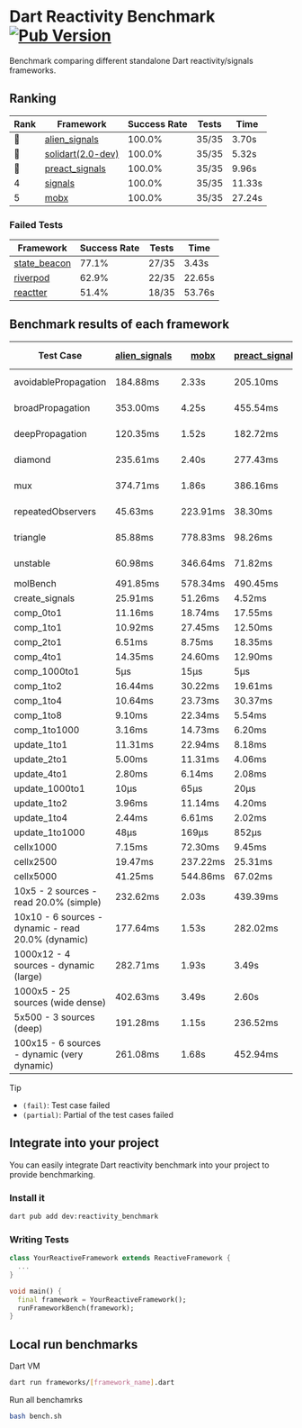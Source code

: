 # Dart Reactivity Benchmark [![Pub Version](https://img.shields.io/pub/v/reactivity_benchmark)](https://pub.dev/packages/reactivity_benchmark)

Benchmark comparing different standalone Dart reactivity/signals frameworks.

## Ranking

<!-- ranking start -->
| Rank | Framework | Success Rate | Tests | Time |
|------|-----------|--------------|-------|------|
| 🥇 | [alien_signals](https://github.com/medz/alien-signals-dart) | 100.0% | 35/35 | 3.70s |
| 🥈 | [solidart(2.0-dev)](https://github.com/nank1ro/solidart/tree/dev) | 100.0% | 35/35 | 5.32s |
| 🥉 | [preact_signals](https://pub.dev/packages/preact_signals) | 100.0% | 35/35 | 9.96s |
| 4 | [signals](https://github.com/rodydavis/signals.dart) | 100.0% | 35/35 | 11.33s |
| 5 | [mobx](https://github.com/mobxjs/mobx.dart) | 100.0% | 35/35 | 27.24s |

<!-- ranking end -->

### **Failed Tests**

<!-- fail start -->
| Framework | Success Rate | Tests | Time |
|-----------|--------------|-------|------|
| [state_beacon](https://github.com/jinyus/dart_beacon) | 77.1% | 27/35 | 3.43s |
| [riverpod](https://github.com/rrousselGit/riverpod) | 62.9% | 22/35 | 22.65s |
| [reactter](https://github.com/2devs-team/reactter) | 51.4% | 18/35 | 53.76s |

<!-- fail end -->

## Benchmark results of each framework

<!-- test-case start -->
| Test Case | [alien_signals](https://github.com/medz/alien-signals-dart) | [mobx](https://github.com/mobxjs/mobx.dart) | [preact_signals](https://pub.dev/packages/preact_signals) | [reactter](https://github.com/2devs-team/reactter) | [riverpod](https://github.com/rrousselGit/riverpod) | [signals](https://github.com/rodydavis/signals.dart) | [solidart(2.0-dev)](https://github.com/nank1ro/solidart/tree/dev) | [state_beacon](https://github.com/jinyus/dart_beacon) |
|---|---|---|---|---|---|---|---|---|
| avoidablePropagation | 184.88ms | 2.33s | 205.10ms | 1.25s | 1.41s | 208.22ms | 273.45ms | 163.68ms (fail) |
| broadPropagation | 353.00ms | 4.25s | 455.54ms | 4.99s | 82.54ms (fail) | 466.53ms | 501.44ms | 6.13ms (fail) |
| deepPropagation | 120.35ms | 1.52s | 182.72ms | 4.00s | 1.93s (fail) | 177.29ms | 175.01ms | 142.07ms (fail) |
| diamond | 235.61ms | 2.40s | 277.43ms | 14.03s (fail) | 2.71s (fail) | 286.72ms | 350.52ms | 196.92ms (fail) |
| mux | 374.71ms | 1.86s | 386.16ms | 1.02s | 567.48ms (fail) | 413.00ms | 436.85ms | 193.57ms (fail) |
| repeatedObservers | 45.63ms | 223.91ms | 38.30ms | 9.74s | 386.22ms (fail) | 46.87ms | 80.15ms | 52.06ms (fail) |
| triangle | 85.88ms | 778.83ms | 98.26ms | 4.52s | 928.26ms (fail) | 102.27ms | 118.53ms | 80.68ms (fail) |
| unstable | 60.98ms | 346.64ms | 71.82ms | 7.64s | 606.81ms (fail) | 73.81ms | 93.88ms | 335.81ms (fail) |
| molBench | 491.85ms | 578.34ms | 490.45ms | 5.90s | 12.18ms | 489.11ms | 493.92ms | 1.01ms |
| create_signals | 25.91ms | 51.26ms | 4.52ms | 13.34ms | 23.17ms | 24.39ms | 93.78ms | 58.04ms |
| comp_0to1 | 11.16ms | 18.74ms | 17.55ms | 13.68ms | 13.58ms | 11.44ms | 37.35ms | 57.58ms |
| comp_1to1 | 10.92ms | 27.45ms | 12.50ms | 99.56ms | 22.84ms | 26.46ms | 48.55ms | 53.81ms |
| comp_2to1 | 6.51ms | 8.75ms | 18.35ms | 72.37ms | 27.78ms | 9.26ms | 47.75ms | 36.70ms |
| comp_4to1 | 14.35ms | 24.60ms | 12.90ms | 85.23ms | 10.43ms | 2.00ms | 17.66ms | 16.40ms |
| comp_1000to1 | 5μs | 15μs | 5μs | 59.32ms | 5μs | 5μs | 15μs | 43μs |
| comp_1to2 | 16.44ms | 30.22ms | 19.61ms | 66.89ms | 11.44ms | 20.32ms | 30.09ms | 45.11ms |
| comp_1to4 | 10.64ms | 23.73ms | 30.37ms | 99.18ms | 24.05ms | 12.62ms | 21.19ms | 44.06ms |
| comp_1to8 | 9.10ms | 22.34ms | 5.54ms | 116.37ms | 5.01ms | 8.89ms | 23.50ms | 43.30ms |
| comp_1to1000 | 3.16ms | 14.73ms | 6.20ms | 47.90ms | 4.45ms | 4.47ms | 15.26ms | 38.70ms |
| update_1to1 | 11.31ms | 22.94ms | 8.18ms | N/A | 87.50ms | 9.27ms | 16.16ms | 5.73ms |
| update_2to1 | 5.00ms | 11.31ms | 4.06ms | N/A | 44.35ms | 5.42ms | 7.96ms | 2.88ms |
| update_4to1 | 2.80ms | 6.14ms | 2.08ms | N/A | 21.55ms | 2.31ms | 4.06ms | 1.44ms |
| update_1000to1 | 10μs | 65μs | 20μs | N/A | 183μs | 23μs | 40μs | 15μs |
| update_1to2 | 3.96ms | 11.14ms | 4.20ms | N/A | 44.97ms | 4.92ms | 8.06ms | 2.94ms |
| update_1to4 | 2.44ms | 6.61ms | 2.02ms | N/A | 21.74ms | 2.31ms | 4.06ms | 1.43ms |
| update_1to1000 | 48μs | 169μs | 852μs | N/A | 97μs | 44μs | 153μs | 382μs |
| cellx1000 | 7.15ms | 72.30ms | 9.45ms | N/A | N/A | 9.53ms | 11.92ms | 5.19ms |
| cellx2500 | 19.47ms | 237.22ms | 25.31ms | N/A | N/A | 31.16ms | 31.04ms | 25.93ms |
| cellx5000 | 41.25ms | 544.86ms | 67.02ms | N/A | N/A | 63.69ms | 67.64ms | 77.97ms |
| 10x5 - 2 sources - read 20.0% (simple) | 232.62ms | 2.03s | 439.39ms | N/A | 2.30s | 503.26ms | 351.74ms | 244.60ms |
| 10x10 - 6 sources - dynamic - read 20.0% (dynamic) | 177.64ms | 1.53s | 282.02ms | N/A | 1.51s (partial) | 277.37ms | 248.98ms | 200.88ms |
| 1000x12 - 4 sources - dynamic (large) | 282.71ms | 1.93s | 3.49s | N/A | 2.53s (partial) | 3.76s | 462.72ms | 352.79ms |
| 1000x5 - 25 sources (wide dense) | 402.63ms | 3.49s | 2.60s | N/A | 4.20s | 3.57s | 601.45ms | 485.88ms |
| 5x500 - 3 sources (deep) | 191.28ms | 1.15s | 236.52ms | N/A | 1.34s | 228.69ms | 252.24ms | 203.36ms |
| 100x15 - 6 sources - dynamic (very dynamic) | 261.08ms | 1.68s | 452.94ms | N/A | 1.76s (partial) | 475.00ms | 391.86ms | 254.27ms |

<!-- test-case end -->

> [!TIP]
> - `(fail)`: Test case failed
> - `(partial)`: Partial of the test cases failed

## Integrate into your project

You can easily integrate Dart reactivity benchmark into your project to provide benchmarking.

### Install it

```bash
dart pub add dev:reactivity_benchmark
```

### Writing Tests

```dart
class YourReactiveFramework extends ReactiveFramework {
  ...
}

void main() {
  final framework = YourReactiveFramework();
  runFrameworkBench(framework);
}
```

## Local run benchmarks

Dart VM
```bash
dart run frameworks/[framework_name].dart
```

Run all benchamrks
```bash
bash bench.sh
```
